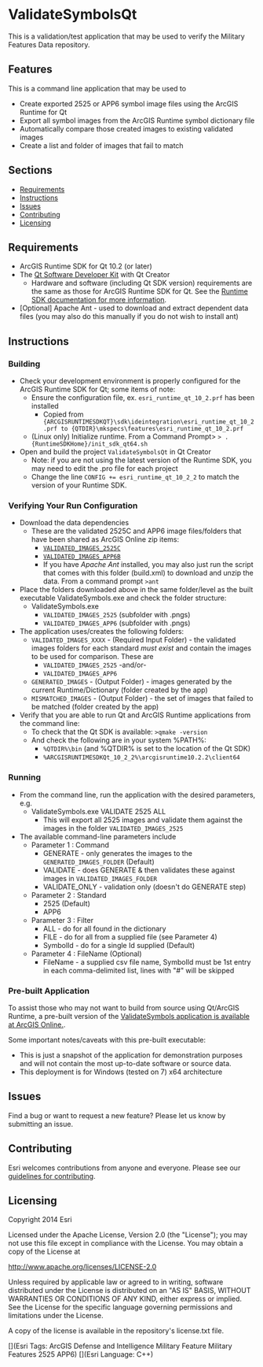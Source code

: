 # ValidateSymbolsQt

This is a validation/test application that may be used to verify the Military Features Data repository. 

## Features

This is a command line application that may be used to 

* Create exported 2525 or APP6 symbol image files using the ArcGIS Runtime for Qt
* Export all symbol images from the ArcGIS Runtime symbol dictionary file
* Automatically compare those created images to existing validated images
* Create a list and folder of images that fail to match

## Sections

* [Requirements](#requirements)
* [Instructions](#instructions)
* [Issues](#issues)
* [Contributing](#contributing)
* [Licensing](#licensing)

## Requirements

* ArcGIS Runtime SDK for Qt 10.2 (or later) 
* The [Qt Software Developer Kit](http://qt.digia.com/) with Qt Creator
    * Hardware and software (including Qt SDK version) requirements are the same as those for ArcGIS Runtime SDK for Qt.  See the [Runtime SDK documentation for more information](https://developers.arcgis.com/en/qt/).
* [Optional] Apache Ant - used to download and extract dependent data files (you may also do this manually if you do not wish to install ant)

## Instructions

### Building

* Check your development environment is properly configured for the ArcGIS Runtime SDK for Qt; some items of note:
    * Ensure the configuration file, ex. `esri_runtime_qt_10_2.prf` has been installed
        * Copied from` {ARCGISRUNTIMESDKQT}\sdk\ideintegration\esri_runtime_qt_10_2.prf to {QTDIR}\mkspecs\features\esri_runtime_qt_10_2.prf` 
    * (Linux only) Initialize runtime. From a Command Prompt> `> . {RuntimeSDKHome}/init_sdk_qt64.sh`
* Open and build the project `ValidateSymbolsQt`  in Qt Creator
    * Note: if you are not using the latest version of the Runtime SDK, you may need to edit the .pro file for each project
    * Change the line `CONFIG += esri_runtime_qt_10_2_2` to match the version of your Runtime SDK.

### Verifying Your Run Configuration

* Download the data dependencies
    * These are the validated 2525C and APP6 image files/folders that have been shared as ArcGIS Online zip items:
        * [`VALIDATED_IMAGES_2525C`](http://www.arcgis.com/sharing/rest/content/items/6e35554cfcde44a88ede4e75428591bf/data) 
        * [`VALIDATED_IMAGES_APP6B`](http://www.arcgis.com/sharing/rest/content/items/1381455d98cb4fa0b0280e93aedf1cf9/data)
        * If you have *Apache Ant* installed, you may also just run the script that comes with this folder (build.xml) to download and unzip the data. From a command prompt `>ant`
* Place the folders downloaded above in the same folder/level as the built executable ValidateSymbols.exe and check the folder structure:
    * ValidateSymbols.exe
        * `VALIDATED_IMAGES_2525` (subfolder with .pngs)
        * `VALIDATED_IMAGES_APP6` (subfolder with .pngs)
* The application uses/creates the following folders:
    * `VALIDATED_IMAGES_XXXX` - (Required Input Folder) - the validated images folders for each standard *must exist* and contain the images to be used for comparison. These are
        * `VALIDATED_IMAGES_2525` -and/or- 
        * `VALIDATED_IMAGES_APP6`
    * `GENERATED_IMAGES` - (Output Folder) - images generated by the current Runtime/Dictionary (folder created by the app)
    * `MISMATCHED_IMAGES` - (Output Folder) - the set of images that failed to be matched (folder created by the app)
* Verify that you are able to run Qt and ArcGIS Runtime applications from the command line:
    * To check that the Qt SDK is available: `>qmake -version`
    * And check the following are in your system %PATH%:
        *  `%QTDIR%\bin` (and %QTDIR% is set to the location of the Qt SDK)
        *  `%ARCGISRUNTIMESDKQt_10_2_2%\arcgisruntime10.2.2\client64`

### Running

* From the command line, run the application with the desired parameters, e.g. 
    *  ValidateSymbols.exe VALIDATE 2525 ALL 
        *  This will export all 2525 images and validate them against the images in the folder `VALIDATED_IMAGES_2525`
*  The available command-line parameters include
    * Parameter 1 : Command
        * GENERATE - only generates the images to the `GENERATED_IMAGES_FOLDER` (Default)
        * VALIDATE - does GENERATE & then validates these against images in `VALIDATED_IMAGES_FOLDER`
        * VALIDATE_ONLY - validation only (doesn't do GENERATE step)
    * Parameter 2 : Standard
        * 2525 (Default)
        * APP6
    * Parameter 3 : Filter
        * ALL - do for all found in the dictionary
        * FILE - do for all from a supplied file (see Parameter 4)
        * SymbolId - do for a single Id supplied (Default)
    * Parameter 4 : FileName (Optional)
        * FileName - a supplied csv file name, SymbolId must be 1st entry in each comma-delimited list, lines with "#" will be skipped

### Pre-built Application

To assist those who may not want to build from source using Qt/ArcGIS Runtime, a pre-built version of the [ValidateSymbols application is available at ArcGIS Online.](http://www.arcgis.com/sharing/rest/content/items/adb90ed67b2a4aa6adfa13766fa9bc99/data). 

Some important notes/caveats with this pre-built executable:

* This is just a snapshot of the application for demonstration purposes and will not contain the most up-to-date software or source data.
* This deployment is for Windows (tested on 7) x64 architecture

## Issues

Find a bug or want to request a new feature?  Please let us know by submitting an issue. 

## Contributing

Esri welcomes contributions from anyone and everyone. Please see our [guidelines for contributing](https://github.com/esri/contributing).

## Licensing

Copyright 2014 Esri

Licensed under the Apache License, Version 2.0 (the "License");
you may not use this file except in compliance with the License.
You may obtain a copy of the License at

   http://www.apache.org/licenses/LICENSE-2.0

Unless required by applicable law or agreed to in writing, software
distributed under the License is distributed on an "AS IS" BASIS,
WITHOUT WARRANTIES OR CONDITIONS OF ANY KIND, either express or implied.
See the License for the specific language governing permissions and
limitations under the License.

A copy of the license is available in the repository's license.txt file.

[](Esri Tags: ArcGIS Defense and Intelligence Military Feature Military Features 2525 APP6)
[](Esri Language: C++)
